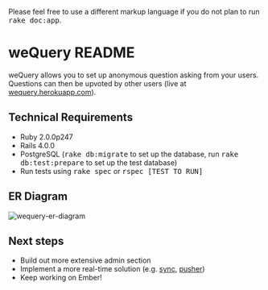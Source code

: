


Please feel free to use a different markup language if you do not plan to run
<tt>rake doc:app</tt>.

weQuery README
===================

weQuery allows you to set up anonymous question asking from your users. Questions can then be upvoted by other users (live at [wequery.herokuapp.com](http://wequery.herokuapp.com/)).

Technical Requirements
-------------------
* Ruby 2.0.0p247
* Rails 4.0.0
* PostgreSQL (<tt>rake db:migrate</tt> to set up the database, run <tt>rake db:test:prepare</tt> to set up the test database)
* Run tests using <tt>rake spec</tt> or <tt>rspec [TEST TO RUN]</tt>

ER Diagram
-------------------
![wequery-er-diagram](https://lh5.googleusercontent.com/-0ZoiynL799Q/UmWt3JtJ_GI/AAAAAAAANXk/DoOFzwpbCxY/w386-h305-no/wequery_er_diagram.png)

Next steps
-------------------
* Build out more extensive admin section
* Implement a more real-time solution (e.g. [sync](https://github.com/chrismccord/sync), [pusher](https://github.com/pusher/pusher-gem))
* Keep working on Ember!
